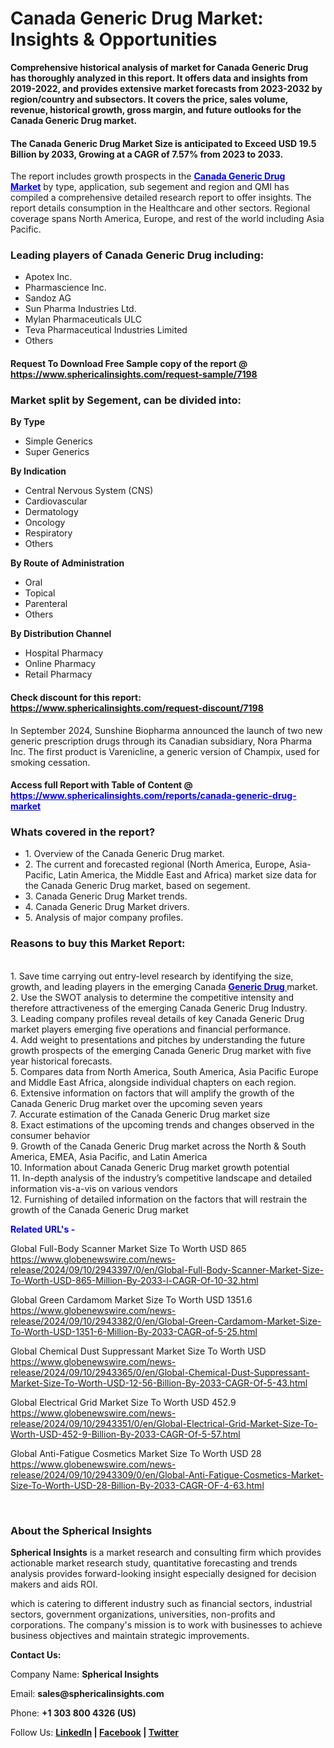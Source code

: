 <h1><strong>Canada Generic Drug Market: Insights &amp; Opportunities</strong></h1>
<p><strong>Comprehensive historical analysis of market for Canada Generic Drug has thoroughly analyzed in this report. It offers data and insights from 2019-2022, and provides extensive market forecasts from 2023-2032 by region/country and subsectors. It covers the price, sales volume, revenue, historical growth, gross margin, and future outlooks for the Canada Generic Drug market.</strong></p>
<h4><strong>The Canada Generic Drug Market Size is anticipated to Exceed USD 19.5 Billion by 2033, Growing at a CAGR of 7.57% from 2023 to 2033.</strong></h4>
<p>The report includes growth prospects in the <span style="color: #0000ff;"><strong><a style="color: #0000ff;" href="https://www.sphericalinsights.com/reports/canada-generic-drug-market" target="_blank">Canada Generic Drug Market</a></strong>&nbsp;</span>by type, application, sub segement and region and QMI has compiled a comprehensive detailed research report to offer insights. The report details consumption in the Healthcare and other sectors. Regional coverage spans North America, Europe, and rest of the world including Asia Pacific.</p>
<h3><strong>Leading players of Canada Generic Drug including:</strong></h3>
<ul>
<li>Apotex Inc.</li>
<li>Pharmascience Inc.</li>
<li>Sandoz AG</li>
<li>Sun Pharma Industries Ltd.</li>
<li>Mylan Pharmaceuticals ULC</li>
<li>Teva Pharmaceutical Industries Limited</li>
<li>Others</li>
</ul>
<h4>Request To Download Free Sample copy of the report @ <a href="https://www.sphericalinsights.com/request-sample/7198">https://www.sphericalinsights.com/request-sample/7198</a></h4>
<h3><strong>Market split by Segement, can be divided into:</strong></h3>
<p><strong>By Type</strong></p>
<ul>
<li>Simple Generics</li>
<li>Super Generics</li>
</ul>
<p><strong>By Indication</strong></p>
<ul>
<li>Central Nervous System (CNS)</li>
<li>Cardiovascular</li>
<li>Dermatology</li>
<li>Oncology</li>
<li>Respiratory</li>
<li>Others</li>
</ul>
<p><strong>By Route of Administration</strong></p>
<ul>
<li>Oral</li>
<li>Topical</li>
<li>Parenteral</li>
<li>Others</li>
</ul>
<p><strong>By Distribution Channel</strong></p>
<ul>
<li>Hospital Pharmacy</li>
<li>Online Pharmacy</li>
<li>Retail Pharmacy</li>
</ul>
<h4>Check discount for this report: <a href="https://www.sphericalinsights.com/request-discount/7198">https://www.sphericalinsights.com/request-discount/7198</a></h4>
<p>In September 2024,&nbsp;Sunshine Biopharma announced the launch of two new generic prescription drugs through its Canadian subsidiary, Nora Pharma Inc. The first product is Varenicline, a generic version of Champix, used for smoking cessation.</p>
<h4>Access full Report with Table of Content @ <span style="color: #0000ff;"><a style="color: #0000ff;" href="https://www.sphericalinsights.com/reports/canada-generic-drug-market" target="_blank">https://www.sphericalinsights.com/reports/canada-generic-drug-market</a></span></h4>
<h3><strong>Whats covered in the report?</strong></h3>
<ul>
<li>1. Overview of the Canada Generic Drug market.</li>
<li>2. The current and forecasted regional (North America, Europe, Asia-Pacific, Latin America, the Middle East and Africa) market size data for the Canada Generic Drug market, based on segement.</li>
<li>3. Canada Generic Drug Market trends.</li>
<li>4. Canada Generic Drug Market drivers.</li>
<li>5. Analysis of major company profiles.</li>
</ul>
<h3><strong>Reasons to buy this Market Report:</strong></h3>
<p><br /> 1. Save time carrying out entry-level research by identifying the size, growth, and leading players in the emerging Canada <a href="https://www.sphericalinsights.com/reports/advancing-generic-drug-development-market" target="_blank"><strong><span style="color: #0000ff;">Generic Drug</span> </strong></a>market.<br /> 2. Use the SWOT analysis to determine the competitive intensity and therefore attractiveness of the emerging Canada Generic Drug Industry.<br /> 3. Leading company profiles reveal details of key Canada Generic Drug market players emerging five operations and financial performance.<br /> 4. Add weight to presentations and pitches by understanding the future growth prospects of the emerging Canada Generic Drug market with five year historical forecasts.<br /> 5. Compares data from North America, South America, Asia Pacific Europe and Middle East Africa, alongside individual chapters on each region.<br /> 6. Extensive information on factors that will amplify the growth of the Canada Generic Drug market over the upcoming seven years<br /> 7. Accurate estimation of the Canada Generic Drug market size <br /> 8. Exact estimations of the upcoming trends and changes observed in the consumer behavior <br /> 9. Growth of the Canada Generic Drug market across the North &amp; South America, EMEA, Asia Pacific, and Latin America<br /> 10. Information about Canada Generic Drug market growth potential<br /> 11. In-depth analysis of the industry&rsquo;s competitive landscape and detailed information vis-a-vis on various vendors<br /> 12. Furnishing of detailed information on the factors that will restrain the growth of the Canada Generic Drug market</p>
<p><strong><span style="color: #0000ff;">Related URL's -</span></strong></p>
<p>Global Full-Body Scanner Market Size To Worth USD 865<br /><a href="https://www.globenewswire.com/news-release/2024/09/10/2943397/0/en/Global-Full-Body-Scanner-Market-Size-To-Worth-USD-865-Million-By-2033-l-CAGR-Of-10-32.html">https://www.globenewswire.com/news-release/2024/09/10/2943397/0/en/Global-Full-Body-Scanner-Market-Size-To-Worth-USD-865-Million-By-2033-l-CAGR-Of-10-32.html</a></p>
<p>Global Green Cardamom Market Size To Worth USD 1351.6<br /><a href="https://www.globenewswire.com/news-release/2024/09/10/2943382/0/en/Global-Green-Cardamom-Market-Size-To-Worth-USD-1351-6-Million-By-2033-CAGR-of-5-25.html">https://www.globenewswire.com/news-release/2024/09/10/2943382/0/en/Global-Green-Cardamom-Market-Size-To-Worth-USD-1351-6-Million-By-2033-CAGR-of-5-25.html</a></p>
<p>Global Chemical Dust Suppressant Market Size To Worth USD<br /><a href="https://www.globenewswire.com/news-release/2024/09/10/2943365/0/en/Global-Chemical-Dust-Suppressant-Market-Size-To-Worth-USD-12-56-Billion-By-2033-CAGR-Of-5-43.html">https://www.globenewswire.com/news-release/2024/09/10/2943365/0/en/Global-Chemical-Dust-Suppressant-Market-Size-To-Worth-USD-12-56-Billion-By-2033-CAGR-Of-5-43.html</a></p>
<p>Global Electrical Grid Market Size To Worth USD 452.9<br /><a href="https://www.globenewswire.com/news-release/2024/09/10/2943351/0/en/Global-Electrical-Grid-Market-Size-To-Worth-USD-452-9-Billion-By-2033-CAGR-Of-5-57.html">https://www.globenewswire.com/news-release/2024/09/10/2943351/0/en/Global-Electrical-Grid-Market-Size-To-Worth-USD-452-9-Billion-By-2033-CAGR-Of-5-57.html</a></p>
<p>Global Anti-Fatigue Cosmetics Market Size To Worth USD 28<br /><a href="https://www.globenewswire.com/news-release/2024/09/10/2943309/0/en/Global-Anti-Fatigue-Cosmetics-Market-Size-To-Worth-USD-28-Billion-By-2033-CAGR-OF-4-63.html">https://www.globenewswire.com/news-release/2024/09/10/2943309/0/en/Global-Anti-Fatigue-Cosmetics-Market-Size-To-Worth-USD-28-Billion-By-2033-CAGR-OF-4-63.html</a></p>
<p>&nbsp;</p>
<h3><strong>About the Spherical Insights</strong></h3>
<p><strong>Spherical Insights</strong> is a market research and consulting firm which provides actionable market research study, quantitative forecasting and trends analysis provides forward-looking insight especially designed for decision makers and aids ROI.</p>
<p>which is catering to different industry such as financial sectors, industrial sectors, government organizations, universities, non-profits and corporations. The company's mission is to work with businesses to achieve business objectives and maintain strategic improvements.</p>
<p><strong>Contact Us:</strong></p>
<p>Company Name: <strong>Spherical Insights</strong></p>
<p>Email: <strong>sales@sphericalinsights.com</strong></p>
<p>Phone: <strong>+1 303 800 4326 (US)</strong></p>
<p>Follow Us: <strong><a href="https://www.linkedin.com/company/spherical-insight/"><u>LinkedIn</u></a> | <a href="https://www.facebook.com/sphericalinsights22"><u>Facebook</u></a> | <a href="https://twitter.com/SInsights_US"><u>Twitter</u></a></strong></p>
